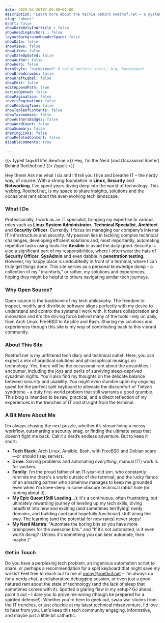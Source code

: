 ```yaml
---
date: 2025-03-26T07:00:00+01:00
description: "Learn more about the techie behind Roethof.net – a system engineer, automation geek and speed enthusiast."
slug: "about"
draft: false
showDateOnlyInArticle : false
showHeadingAnchors : false
layoutBackgroundHeaderSpace: false
showDate: false
showViews: false
showLikes: false
showDateUpdated: false
showAuthor: false
showHero: false
heroStyle: "background" # valid options: basic, big, background
showBreadcrumbs: false
showDraftLabel: false
showEdit: false
editAppendPath: true
seriesOpened: false
showPagination: false
invertPagination: false
showReadingTime: false
showTableOfContents: false
showTaxonomies: false
showAuthorsBadges: false
showWordCount: false
showSummary: false
sharingLinks: false
showRelatedContent: false
disableComments: true

---
```


{{< typeit
  tag=h1
  lifeLike=true >}}
Hey, I’m the Nerd (and Occasional Ranter) Behind Roethof.net!
{{< /typeit >}}

Hey there! Ask me what I do and I'll tell you I live and breathe IT – the nerdy way, of course. With a strong foundation in **Linux**, **Security** and **Networking**. I've spent years diving deep into the world of technology. This weblog, Roethof.net, is my space to share insights, solutions and the occasional rant about the ever-evolving tech landscape.

### What I Do
Professionally, I work as an IT specialist, bringing my expertise to various roles such as **Linux System Administrator**, **Technical Specialist**, **Architect** and **Security Officer**. Currently, I focus on managing our company’s internal IT infrastructure and security. My passion lies in tackling complex technical challenges, developing efficient solutions and, most importantly, automating repetitive tasks using tools like **Ansible** to avoid the daily grind. Security is also a significant part of my responsibilities, where I often wear the hats of **Security Officer**, **SysAdmin** and even dabble in **penetration testing**. However, my happy place is undoubtedly in front of a terminal, where I can truly get things done. This site serves as a personal knowledge dump – a collection of my "brainfarts," or rather, my solutions and experiences, hoping they might be helpful to others navigating similar tech journeys.

### Why Open Source?
Open source is the backbone of my tech philosophy. The freedom to inspect, modify and distribute software aligns perfectly with my desire to understand and control the systems I work with. It fosters collaboration and innovation and it's the driving force behind many of the tools I rely on daily, from Arch Linux, FreeBSD to Ansible and Bash. Sharing my solutions and experiences through this site is my way of contributing back to this vibrant community.

### About This Site
Roethof.net is my unfiltered tech diary and technical outlet. Here, you can expect a mix of practical solutions and philosophical musings on technology. Yes, there will be the occasional rant about the absurdities I encounter, including the joys and perils of surviving sleep-deprived sysadmin nights. You'll also find my thoughts on the delicate balance between security and usability. You might even stumble upon my ongoing quest for the perfect split keyboard to alleviate the discomfort of Tietze’s syndrome – a truly first-world problem that still warrants a good grumble. This blog is intended to be raw, practical, and a direct reflection of my experiences in the trenches of IT and straight from the terminal.

### A Bit More About Me
I’m always chasing the next puzzle, whether it’s streamlining a messy workflow, outsmarting a security snag, or finding the ultimate setup that doesn’t fight me back. Call it a nerd’s endless adventure. But to keep it short:

- **Tech Stack**: Arch Linux, Ansible, Bash, with FreeBSD and Debian scars—or should I say servers. 
- **Drive**: Solving problems and automating *everything*, manual (IT) work is for suckers.
- **Family**: I'm the proud father of an 11-year-old son, who constantly reminds me there's a world outside of the terminal, and the lucky fiancé of an amazing partner who somehow manages to keep me grounded even when I'm knee-deep in some obscure technical rabbit hole (or ranting about it).
- **My Epic Quest (Still Loading...)**: It's a continuous, often frustrating, but ultimately rewarding journey of leveling up my tech skills, diving headfirst into new and exciting (and sometimes terrifying) nerdy domains, and building cool (and hopefully functional) stuff along the way. The learning (and the potential for new rants) never stops!
- **My Nerd Mantra**: "Automate the boring bits so you have more brainpower for the awesome bits." and "If it’s not automated, is it even worth doing? (Unless it's something you can later automate, then maybe.)"

### Get in Touch
Do you have a perplexing tech problem, an ingenious automation script to share, or perhaps a recommendation for a split keyboard that might save my wrists? Feel free to reach out to me at [ronny@roethof.net](mailto:ronny@roethof.net) – I'm always up for a nerdy chat, a collaborative debugging session, or even just a good-natured rant about the state of technology (and the lack of sleep that sometimes comes with it). Spotted a glaring flaw in my setup? Go ahead, point it out – I dare you to prove me wrong (though be prepared for a spirited defense!). Whether you're here to geek out, swap war stories from the IT trenches, or just chuckle at my latest technical misadventure, I'd love to hear from you. Let's keep this tech community engaging, informative, and maybe just a little bit cathartic.